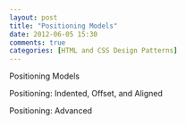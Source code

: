 ```yaml
---
layout: post
title: "Positioning Models"
date: 2012-06-05 15:30
comments: true
categories: [HTML and CSS Design Patterns]
---
```



Positioning Models  

Positioning: Indented, Offset, and Aligned  

Positioning: Advanced  